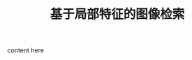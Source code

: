 ﻿---
layout: wiki
title: 基于局部特征的图像检索
categories: 
description: 使用尺度不变特征转换（sift）实现基于内容的图片检索
keywords: 
image: https://i.loli.net/2018/11/25/5bfa643c60cbd.png
---

content here